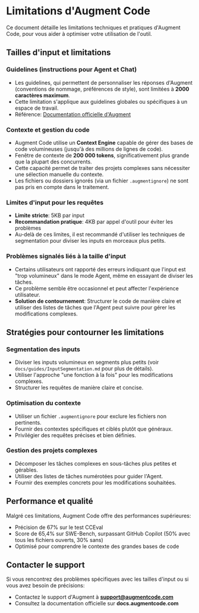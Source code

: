 # Limitations d'Augment Code

Ce document détaille les limitations techniques et pratiques d'Augment Code, pour vous aider à optimiser votre utilisation de l'outil.

## Tailles d'input et limitations

### Guidelines (instructions pour Agent et Chat)
- Les guidelines, qui permettent de personnaliser les réponses d'Augment (conventions de nommage, préférences de style), sont limitées à **2000 caractères maximum**.
- Cette limitation s'applique aux guidelines globales ou spécifiques à un espace de travail.
- Référence: [Documentation officielle d'Augment](https://docs.augmentcode.com/setup-augment/guidelines)

### Contexte et gestion du code
- Augment Code utilise un **Context Engine** capable de gérer des bases de code volumineuses (jusqu'à des millions de lignes de code).
- Fenêtre de contexte de **200 000 tokens**, significativement plus grande que la plupart des concurrents.
- Cette capacité permet de traiter des projets complexes sans nécessiter une sélection manuelle du contexte.
- Les fichiers ou dossiers ignorés (via un fichier `.augmentignore`) ne sont pas pris en compte dans le traitement.

### Limites d'input pour les requêtes
- **Limite stricte**: 5KB par input
- **Recommandation pratique**: 4KB par appel d'outil pour éviter les problèmes
- Au-delà de ces limites, il est recommandé d'utiliser les techniques de segmentation pour diviser les inputs en morceaux plus petits.

### Problèmes signalés liés à la taille d'input
- Certains utilisateurs ont rapporté des erreurs indiquant que l'input est "trop volumineux" dans le mode Agent, même en essayant de diviser les tâches.
- Ce problème semble être occasionnel et peut affecter l'expérience utilisateur.
- **Solution de contournement**: Structurer le code de manière claire et utiliser des listes de tâches que l'Agent peut suivre pour gérer les modifications complexes.

## Stratégies pour contourner les limitations

### Segmentation des inputs
- Diviser les inputs volumineux en segments plus petits (voir `docs/guides/InputSegmentation.md` pour plus de détails).
- Utiliser l'approche "une fonction à la fois" pour les modifications complexes.
- Structurer les requêtes de manière claire et concise.

### Optimisation du contexte
- Utiliser un fichier `.augmentignore` pour exclure les fichiers non pertinents.
- Fournir des contextes spécifiques et ciblés plutôt que généraux.
- Privilégier des requêtes précises et bien définies.

### Gestion des projets complexes
- Décomposer les tâches complexes en sous-tâches plus petites et gérables.
- Utiliser des listes de tâches numérotées pour guider l'Agent.
- Fournir des exemples concrets pour les modifications souhaitées.

## Performance et qualité

Malgré ces limitations, Augment Code offre des performances supérieures:
- Précision de 67% sur le test CCEval
- Score de 65,4% sur SWE-Bench, surpassant GitHub Copilot (50% avec tous les fichiers ouverts, 30% sans)
- Optimisé pour comprendre le contexte des grandes bases de code

## Contacter le support

Si vous rencontrez des problèmes spécifiques avec les tailles d'input ou si vous avez besoin de précisions:
- Contactez le support d'Augment à **support@augmentcode.com**
- Consultez la documentation officielle sur **docs.augmentcode.com**
